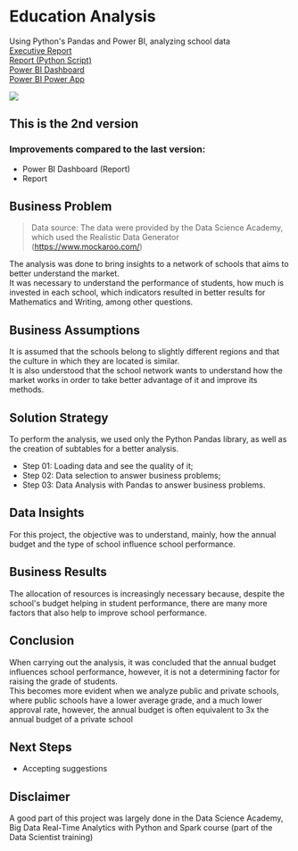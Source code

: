 # Education Analysis
Using Python's Pandas and Power BI, analyzing school data <br>
[Executive Report](https://github.com/Caio-Felice-Cunha/AducationAnalysis/blob/main/Executive%20Report%20Education%20Analysis.pdf) <br>
[Report (Python Script)](https://github.com/Caio-Felice-Cunha/AducationAnalysis/blob/main/Education%20Analysis.ipynb)<br>
[Power BI Dashboard](https://app.powerbi.com/view?r=eyJrIjoiZTdiMGZmMTItZDZlYi00ZTAxLTkyYTctYWNlNGJkNmU2MTRhIiwidCI6IjA4OTM0YTNmLWFkNmUtNDgzZS1hNjhlLTUxYWI3OTI1YmFiNyJ9)<br>
[Power BI Power App](https://app.powerbi.com/Redirect?action=OpenApp&appId=f6eebfe2-d3d9-472c-82d9-ddd925f736b9&ctid=08934a3f-ad6e-483e-a68e-51ab7925bab7)

<img align="center" src=https://user-images.githubusercontent.com/111542025/227356726-ebd8f5ae-a255-4200-afed-caf36053001b.jpg>

## This is the 2nd version
### Improvements compared to the last version:
* Power BI Dashboard (Report)
* Report

## Business Problem
> Data source: The data were provided by the Data Science Academy, which used the Realistic Data Generator (https://www.mockaroo.com/)

The analysis was done to bring insights to a network of schools that aims to better understand the market.<br>
It was necessary to understand the performance of students, how much is invested in each school, which indicators resulted in better results for Mathematics and Writing, among other questions.

## Business Assumptions
It is assumed that the schools belong to slightly different regions and that the culture in which they are located is similar. <br>
It is also understood that the school network wants to understand how the market works in order to take better advantage of it and improve its methods.

## Solution Strategy
To perform the analysis, we used only the Python Pandas library, as well as the creation of subtables for a better analysis.
* Step 01: Loading data and see the quality of it;
* Step 02: Data selection to answer business problems;
* Step 03: Data Analysis with Pandas to answer business problems.

## Data Insights
For this project, the objective was to understand, mainly, how the annual budget and the type of school influence school performance.

## Business Results
The allocation of resources is increasingly necessary because, despite the school's budget helping in student performance, there are many more factors that also help to improve school performance. 

## Conclusion
When carrying out the analysis, it was concluded that the annual budget influences school performance, however, it is not a determining factor for raising the grade of students. <br>
This becomes more evident when we analyze public and private schools, where public schools have a lower average grade, and a much lower approval rate, however, the annual budget is often equivalent to 3x the annual budget of a private school 

## Next Steps
* Accepting suggestions

## Disclaimer
A good part of this project was largely done in the Data Science Academy, Big Data Real-Time Analytics with Python and Spark course (part of the Data Scientist training)
